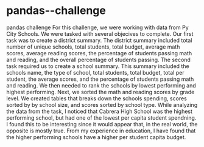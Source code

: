 # pandas--challenge
pandas challenge
For this challenge, we were working with data from Py City Schools. We were tasked with several objecives to complete. Our first task was to create a district summary. The district summary included total number of unique schools, total students, total budget, average math scores, average reading scores, the percentage of students passing math and reading, and the overall percentage of students passing. The second task required us to create a school summary. This summary included the schools name, the type of school, total students, total budget, total per student, the average scores, and the percentage of students passing math and reading. We then needed to rank the schools by lowest performing and highest performing. Next, we sorted the math and reading scores by grade level. We created tables that breaks down the schools spending, scores sorted by by school size, and scores sorted by school type.
While analyzing the data from the task, I noticed that Cabrera High School was the highest performing school, but had one of the lowest per capita student spendning. I found this to be interesting since it would appear that, in the real world, the opposite is mostly true. From my experience in education, I have found that the higher performing schools have a higher per student capita budget. 
